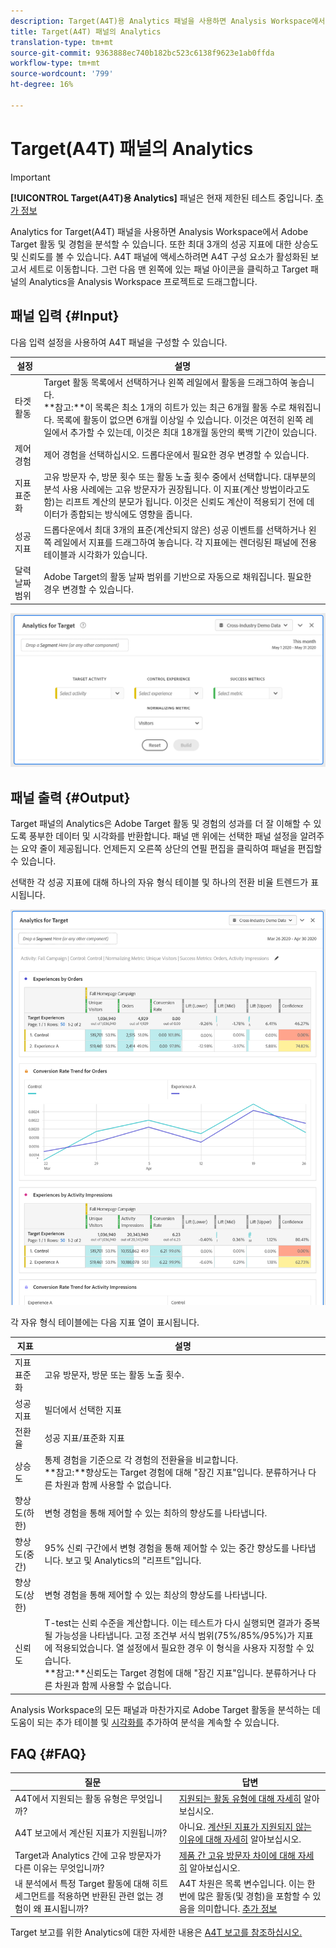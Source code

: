 ```yaml
---
description: Target(A4T)용 Analytics 패널을 사용하면 Analysis Workspace에서 Adobe Target 활동 및 경험을 분석할 수 있습니다.
title: Target(A4T) 패널의 Analytics
translation-type: tm+mt
source-git-commit: 9363888ec740b182bc523c6138f9623e1ab0ffda
workflow-type: tm+mt
source-wordcount: '799'
ht-degree: 16%

---
```



# Target(A4T) 패널의 Analytics

>[!IMPORTANT]
>
>**[!UICONTROL Target(A4T)용 Analytics]** 패널은 현재 제한된 테스트 중입니다. [추가 정보](https://docs.adobe.com/content/help/ko-KR/analytics/landing/an-releases.html)

Analytics for Target(A4T) 패널을 사용하면 Analysis Workspace에서 Adobe Target 활동 및 경험을 분석할 수 있습니다. 또한 최대 3개의 성공 지표에 대한 상승도 및 신뢰도를 볼 수 있습니다. A4T 패널에 액세스하려면 A4T 구성 요소가 활성화된 보고서 세트로 이동합니다. 그런 다음 맨 왼쪽에 있는 패널 아이콘을 클릭하고 Target 패널의 Analytics을 Analysis Workspace 프로젝트로 드래그합니다.

## 패널 입력 {#Input}

다음 입력 설정을 사용하여 A4T 패널을 구성할 수 있습니다.

| 설정 | 설명 |
|---|---|
| 타겟 활동 | Target 활동 목록에서 선택하거나 왼쪽 레일에서 활동을 드래그하여 놓습니다.<br>**참고:**이 목록은 최소 1개의 히트가 있는 최근 6개월 활동 수로 채워집니다. 목록에 활동이 없으면 6개월 이상일 수 있습니다. 이것은 여전히 왼쪽 레일에서 추가할 수 있는데, 이것은 최대 18개월 동안의 룩백 기간이 있습니다. |
| 제어 경험 | 제어 경험을 선택하십시오. 드롭다운에서 필요한 경우 변경할 수 있습니다. |
| 지표 표준화 | 고유 방문자 수, 방문 횟수 또는 활동 노출 횟수 중에서 선택합니다. 대부분의 분석 사용 사례에는 고유 방문자가 권장됩니다. 이 지표(계산 방법이라고도 함)는 리프트 계산의 분모가 됩니다. 이것은 신뢰도 계산이 적용되기 전에 데이터가 종합되는 방식에도 영향을 줍니다. |
| 성공 지표 | 드롭다운에서 최대 3개의 표준(계산되지 않은) 성공 이벤트를 선택하거나 왼쪽 레일에서 지표를 드래그하여 놓습니다. 각 지표에는 렌더링된 패널에 전용 테이블과 시각화가 있습니다. |
| 달력 날짜 범위 | Adobe Target의 활동 날짜 범위를 기반으로 자동으로 채워집니다. 필요한 경우 변경할 수 있습니다. |

![패널 빌더](assets/a4t-panel-builder.png)

## 패널 출력 {#Output}

Target 패널의 Analytics은 Adobe Target 활동 및 경험의 성과를 더 잘 이해할 수 있도록 풍부한 데이터 및 시각화를 반환합니다. 패널 맨 위에는 선택한 패널 설정을 알려주는 요약 줄이 제공됩니다. 언제든지 오른쪽 상단의 연필 편집을 클릭하여 패널을 편집할 수 있습니다.

선택한 각 성공 지표에 대해 하나의 자유 형식 테이블 및 하나의 전환 비율 트렌드가 표시됩니다.

![렌더링됨](assets/a4t-rendered.png)


각 자유 형식 테이블에는 다음 지표 열이 표시됩니다.

| 지표 | 설명 |
|---|---|
| 지표 표준화 | 고유 방문자, 방문 또는 활동 노출 횟수. |
| 성공 지표 | 빌더에서 선택한 지표 |
| 전환율 | 성공 지표/표준화 지표 |
| 상승도 | 통제 경험을 기준으로 각 경험의 전환율을 비교합니다.<br>**참고:**향상도는 Target 경험에 대해 &quot;잠긴 지표&quot;입니다. 분류하거나 다른 차원과 함께 사용할 수 없습니다. |
| 향상도(하한) | 변형 경험을 통해 제어할 수 있는 최하의 향상도를 나타냅니다. |
| 향상도(중간) | 95% 신뢰 구간에서 변형 경험을 통해 제어할 수 있는 중간 향상도를 나타냅니다. 보고 및 Analytics의 &quot;리프트&quot;입니다. |
| 향상도(상한) | 변형 경험을 통해 제어할 수 있는 최상의 향상도를 나타냅니다. |
| 신뢰도 | T-test는 신뢰 수준을 계산합니다. 이는 테스트가 다시 실행되면 결과가 중복될 가능성을 나타냅니다. 고정 조건부 서식 범위(75%/85%/95%)가 지표에 적용되었습니다. 열 설정에서 필요한 경우 이 형식을 사용자 지정할 수 있습니다. <br>**참고:**신뢰도는 Target 경험에 대해 &quot;잠긴 지표&quot;입니다. 분류하거나 다른 차원과 함께 사용할 수 없습니다. |

Analysis Workspace의 모든 패널과 마찬가지로 Adobe Target 활동을 분석하는 데 도움이 되는 추가 테이블 및 [시각화를](https://docs.adobe.com/content/help/ko-KR/analytics/analyze/analysis-workspace/visualizations/freeform-analysis-visualizations.html) 추가하여 분석을 계속할 수 있습니다.

## FAQ {#FAQ}

| 질문 | 답변 |
|---|---|
| A4T에서 지원되는 활동 유형은 무엇입니까? | [지원되는 활동 유형에 대해 자세히](https://docs.adobe.com/content/help/en/target/using/integrate/a4t/a4t-faq/a4t-faq-activity-setup.html) 알아보십시오. |
| A4T 보고에서 계산된 지표가 지원됩니까? | 아니요. [계산된 지표가 지원되지 않는 이유에 대해 자세히](https://docs.adobe.com/content/help/en/target/using/integrate/a4t/a4t-faq/a4t-faq-lift-and-confidence.html) 알아보십시오. |
| Target과 Analytics 간에 고유 방문자가 다른 이유는 무엇입니까? | [제품 간 고유 방문자 차이에 대해 자세히](https://docs.adobe.com/content/help/en/target/using/integrate/a4t/a4t-faq/a4t-faq-viewing-reports.html) 알아보십시오. |
| 내 분석에서 특정 Target 활동에 대해 히트 세그먼트를 적용하면 반환된 관련 없는 경험이 왜 표시됩니까? | A4T 차원은 목록 변수입니다. 이는 한 번에 많은 활동(및 경험)을 포함할 수 있음을 의미합니다. [추가 정보](https://docs.adobe.com/content/help/en/target/using/integrate/a4t/a4t-faq/a4t-faq-viewing-reports.html) |

Target 보고를 위한 Analytics에 대한 자세한 내용은 [A4T 보고를 참조하십시오.](https://docs.adobe.com/content/help/en/target/using/integrate/a4t/reporting.html)
